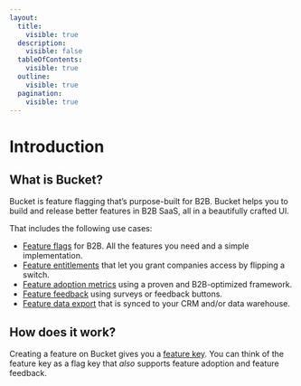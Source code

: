 ```yaml
---
layout:
  title:
    visible: true
  description:
    visible: false
  tableOfContents:
    visible: true
  outline:
    visible: true
  pagination:
    visible: true
---
```


# Introduction

## What is Bucket?

Bucket is feature flagging that’s purpose-built for B2B. Bucket helps you to build and release better features in B2B SaaS, all in a beautifully crafted UI.

That includes the following use cases:

* [Feature flags](product-handbook/create-your-first-feature.md) for B2B. All the features you need and a simple implementation.
* [Feature entitlements](product-handbook/permissions-management.md) that let you grant companies access by flipping a switch.
* [Feature adoption metrics](product-handbook/feature-analysis/stars-framework.md) using a proven and B2B-optimized framework.
* [Feature feedback](product-handbook/feature-analysis/) using surveys or feedback buttons.
* [Feature data export](product-handbook/data-export.md) that is synced to your CRM and/or data warehouse.

## How does it work?

Creating a feature on Bucket gives you a [feature key](introduction/data-model/feature/feature-key.md). You can think of the feature key as a flag key that _also_ supports feature adoption and feature feedback.
